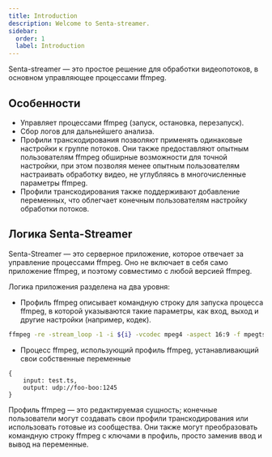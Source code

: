 ```yaml
---
title: Introduction
description: Welcome to Senta-streamer.
sidebar:
  order: 1
  label: Introduction
---
```


Senta-streamer — это простое решение для обработки видеопотоков, в основном управляющее процессами ffmpeg.

## Особенности

- Управляет процессами ffmpeg (запуск, остановка, перезапуск).
- Сбор логов для дальнейшего анализа.
- Профили транскодирования позволяют применять одинаковые настройки к группе потоков. Они также предоставляют опытным пользователям ffmpeg обширные возможности для точной настройки, при этом позволяя менее опытным пользователям настраивать обработку видео, не углубляясь в многочисленные параметры ffmpeg.
- Профили транскодирования также поддерживают добавление переменных, что облегчает конечным пользователям настройку обработки потоков.

## Логика Senta-Streamer

Senta-Streamer — это серверное приложение, которое отвечает за управление процессами ffmpeg. Оно не включает в себя само приложение ffmpeg, и поэтому совместимо с любой версией ffmpeg.

Логика приложения разделена на два уровня:

- Профиль ffmpeg описывает командную строку для запуска процесса ffmpeg, в которой указываются такие параметры, как вход, выход и другие настройки (например, кодек).

```bash
ffmpeg -re -stream_loop -1 -i ${i} -vcodec mpeg4 -aspect 16:9 -f mpegts ${o}
```

- Процесс ffmpeg, использующий профиль ffmpeg, устанавливающий свои собственные переменные

```
{
    input: test.ts,
    output: udp://foo-boo:1245
}
```

Профиль ffmpeg — это редактируемая сущность; конечные пользователи могут создавать свои профили транскодирования или использовать готовые из сообщества. Они также могут преобразовать командную строку ffmpeg с ключами в профиль, просто заменив ввод и вывод на переменные.